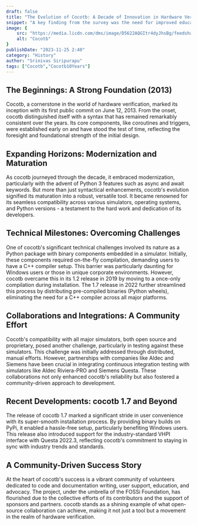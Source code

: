 ```yaml
---
draft: false
title: "The Evolution of Cocotb: A Decade of Innovation in Hardware Verification"
snippet: "A key finding from the survey was the need for improved educational materials. Users expressed a clear need for more tutorials and learning resources, as well as better documentation. This highlights the importance of having proper training material and courses for Cocotb users."
image: {
    src: "https://media.licdn.com/dms/image/D5622AQGItr4dyJhsBg/feedshare-shrink_1280/0/1695574525280?e=1703721600&v=beta&t=DNQ6ECFzvAwzjEs3OgbIWCoipnwLA8AoXgwnHQ0qsCg",
    alt: "Cocotb"
}
publishDate: "2023-11-25 2:40"
category: "History"
author: "Srinivas Siripurapu"
tags: ["Cocotb","Cocotb10Years"]
---
```



## The Beginnings: A Strong Foundation (2013)
Cocotb, a cornerstone in the world of hardware verification, marked its inception with its first public commit on June 12, 2013. From the onset, cocotb distinguished itself with a syntax that has remained remarkably consistent over the years. Its core components, like coroutines and triggers, were established early on and have stood the test of time, reflecting the foresight and foundational strength of the initial design​​.

## Expanding Horizons: Modernization and Maturation
As cocotb journeyed through the decade, it embraced modernization, particularly with the advent of Python 3 features such as async and await keywords. But more than just syntactical enhancements, cocotb's evolution signified its maturation into a robust, versatile tool. It became renowned for its seamless compatibility across various simulators, operating systems, and Python versions - a testament to the hard work and dedication of its developers​​.

## Technical Milestones: Overcoming Challenges
One of cocotb's significant technical challenges involved its nature as a Python package with binary components embedded in a simulator. Initially, these components required on-the-fly compilation, demanding users to have a C++ compiler setup. This barrier was particularly daunting for Windows users or those in unique corporate environments. However, cocotb overcame this in its 1.2 release in 2019 by moving to a once-only compilation during installation. The 1.7 release in 2022 further streamlined this process by distributing pre-compiled binaries (Python wheels), eliminating the need for a C++ compiler across all major platforms​​.

## Collaborations and Integrations: A Community Effort
Cocotb's compatibility with all major simulators, both open source and proprietary, posed another challenge, particularly in testing against these simulators. This challenge was initially addressed through distributed, manual efforts. However, partnerships with companies like Aldec and Siemens have been crucial in integrating continuous integration testing with simulators like Aldec Riviera-PRO and Siemens Questa. These collaborations not only enhanced cocotb's reliability but also fostered a community-driven approach to development​​​​.

## Recent Developments: cocotb 1.7 and Beyond
The release of cocotb 1.7 marked a significant stride in user convenience with its super-smooth installation process. By providing binary builds on PyPi, it enabled a hassle-free setup, particularly benefiting Windows users. This release also introduced support for the industry-standard VHPI interface with Questa 2022.3, reflecting cocotb's commitment to staying in sync with industry trends and standards​​.


## A Community-Driven Success Story
At the heart of cocotb's success is a vibrant community of volunteers dedicated to code and documentation writing, user support, education, and advocacy. The project, under the umbrella of the FOSSi Foundation, has flourished due to the collective efforts of its contributors and the support of sponsors and partners. cocotb stands as a shining example of what open-source collaboration can achieve, making it not just a tool but a movement in the realm of hardware verification​​.

